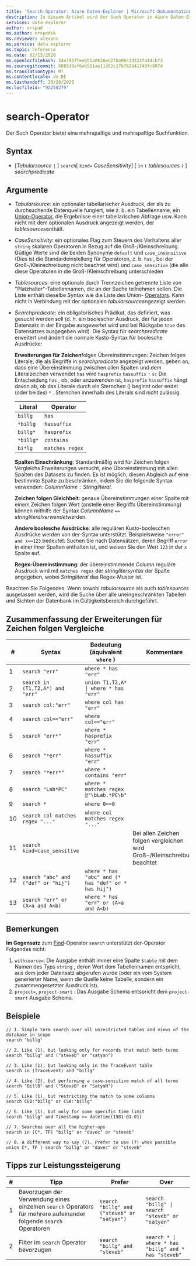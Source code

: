 ```yaml
---
title: 'Search-Operator: Azure Daten-Explorer | Microsoft-Dokumentation'
description: In diesem Artikel wird der Such Operator in Azure Daten-Explorer beschrieben.
services: data-explorer
author: orspod
ms.author: orspodek
ms.reviewer: alexans
ms.service: data-explorer
ms.topic: reference
ms.date: 02/13/2020
ms.openlocfilehash: 24e79b7feeb51a0626ed270a90c3d323fa94cbf3
ms.sourcegitcommit: 608539af6ab511aa11d82c17b782641340fc8974
ms.translationtype: MT
ms.contentlocale: de-DE
ms.lasthandoff: 10/20/2020
ms.locfileid: "92250279"
---
```

# <a name="search-operator"></a>search-Operator

Der Such Operator bietet eine mehrspaltige und mehrspaltige Suchfunktion.

## <a name="syntax"></a>Syntax

* [*Tabularsource* `|` ] `search`[ `kind=` *CaseSensitivity*] [ `in` `(` *tablesources* `)` ] *searchpredicate*

## <a name="arguments"></a>Argumente

* *Tabularsource*: ein optionaler tabellarischer Ausdruck, der als zu durchsuchende Datenquelle fungiert, wie z. b. ein Tabellenname, ein [Union-Operator](unionoperator.md), die Ergebnisse einer tabellarischen Abfrage usw. Kann nicht mit dem optionalen Ausdruck angezeigt werden, der *tablesources*enthält.

* *CaseSensitivity*: ein optionales Flag zum Steuern des Verhaltens aller `string` skalaren Operatoren in Bezug auf die Groß-/Kleinschreibung. Gültige Werte sind die beiden Synonyme `default` und `case_insensitive` (Dies ist die Standardeinstellung für Operatoren, z. b. `has` , bei der Groß-/Kleinschreibung nicht beachtet wird) und `case_sensitive` (die alle diese Operatoren in die Groß-/Kleinschreibung unterschieden

* *Tablesources*: eine optionale durch Trennzeichen getrennte Liste von "Platzhalter"-Tabellennamen, die an der Suche teilnehmen sollen.
  Die Liste enthält dieselbe Syntax wie die Liste des Union- [Operators](unionoperator.md).
  Kann nicht in Verbindung mit der optionalen *tabularsource*angezeigt werden.

* *Searchpredicate*: ein obligatorisches Prädikat, das definiert, was gesucht werden soll (d. h. ein boolescher Ausdruck, der für jeden Datensatz in der Eingabe ausgewertet wird und bei Rückgabe `true` des Datensatzes ausgegeben wird). Die Syntax für *searchpredicate* erweitert und ändert die normale Kusto-Syntax für boolesche Ausdrücke:

  **Erweiterungen für Zeichen**folgen Übereinstimmungen: Zeichen folgen Literale, die als Begriffe in *searchpredicate* angezeigt werden, geben an, dass eine Übereinstimmung zwischen allen Spalten und dem Literalzeichen verwendet `has` wird `hasprefix` `hassuffix` `!` `sc` Die Entscheidung `has` , ob, oder anzuwenden ist, `hasprefix` `hassuffix` hängt davon ab, ob das Literale durch ein Sternchen () beginnt oder endet (oder beides) `*` . Sternchen innerhalb des Literals sind nicht zulässig.

    |Literal   |Operator   |
    |----------|-----------|
    |`billg`   |`has`      |
    |`*billg`  |`hassuffix`|
    |`billg*`  |`hasprefix`|
    |`*billg*` |`contains` |
    |`bi*lg`   |`matches regex`|

  **Spalten Einschränkung**: Standardmäßig wird für Zeichen folgen Vergleichs Erweiterungen versucht, eine Übereinstimmung mit allen Spalten des Datasets zu finden. Es ist möglich, diesen Abgleich auf eine bestimmte Spalte zu beschränken, indem Sie die folgende Syntax verwenden: *ColumnName* `:` *Stringliteral.*

  **Zeichen folgen Gleichheit**: genaue Übereinstimmungen einer Spalte mit einem Zeichen folgen Wert (anstelle einer Begriffs Übereinstimmung) können mithilfe der Syntax *ColumnName* `==` *stringliteralverwendet*werden.

  **Andere boolesche Ausdrücke**: alle regulären Kusto-booleschen Ausdrücke werden von der-Syntax unterstützt.
    Beispielsweise `"error" and x==123` bedeutet: Suchen Sie nach Datensätzen, deren Begriff `error` in einer ihrer Spalten enthalten ist, und weisen Sie den Wert `123` in der `x` Spalte auf.

  **Regex-Übereinstimmung**: der übereinstimmende *Column* reguläre Ausdruck wird mit `matches regex` der *stringlitersyntax* der Spalte angegeben, wobei *Stringliteral* das Regex-Muster ist.

Beachten Sie Folgendes: Wenn sowohl *tabularsource* als auch *tablesources* ausgelassen werden, wird die Suche über alle uneingeschränkten Tabellen und Sichten der Datenbank im Gültigkeitsbereich durchgeführt.

## <a name="summary-of-string-matching-extensions"></a>Zusammenfassung der Erweiterungen für Zeichen folgen Vergleiche

  |# |Syntax                                 |Bedeutung (äquivalent `where` )           |Kommentare|
  |--|---------------------------------------|---------------------------------------|--------|
  | 1|`search "err"`                         |`where * has "err"`                    ||
  | 2|`search in (T1,T2,A*) and "err"`       |<code>union T1,T2,A* &#124; where * has "err"<code>   ||
  | 3|`search col:"err"`                     |`where col has "err"`                  ||
  | 4|`search col=="err"`                    |`where col=="err"`                     ||
  | 5|`search "err*"`                        |`where * hasprefix "err"`              ||
  | 6|`search "*err"`                        |`where * hassuffix "err"`              ||
  | 7|`search "*err*"`                       |`where * contains "err"`               ||
  | 8|`search "Lab*PC"`                      |`where * matches regex @"\bLab.*PC\b"`||
  | 9|`search *`                             |`where 0==0`                           ||
  |10|`search col matches regex "..."`       |`where col matches regex "..."`        ||
  |11|`search kind=case_sensitive`           |                                       |Bei allen Zeichen folgen vergleichen wird Groß-/Kleinschreibung beachtet|
  |12|`search "abc" and ("def" or "hij")`    |`where * has "abc" and (* has "def" or * has hij")`||
  |13|`search "err" or (A>a and A<b)`        |`where * has "err" or (A>a and A<b)`   ||

## <a name="remarks"></a>Bemerkungen

**Im Gegensatz** zum [Find](findoperator.md)-Operator `search` unterstützt der-Operator Folgendes nicht:

1. `withsource=`: Die Ausgabe enthält immer eine Spalte `$table` mit dem Namen des Typs `string` , deren Wert dem Tabellennamen entspricht, aus dem jeder Datensatz abgerufen wurde (oder ein vom System generierter Name, wenn die Quelle keine Tabelle, sondern ein zusammengesetzter Ausdruck ist).
2. `project=`, `project-smart` : Das Ausgabe Schema entspricht dem `project-smart` Ausgabe Schema.

## <a name="examples"></a>Beispiele

```kusto
// 1. Simple term search over all unrestricted tables and views of the database in scope
search "billg"

// 2. Like (1), but looking only for records that match both terms
search "billg" and ("steveb" or "satyan")

// 3. Like (1), but looking only in the TraceEvent table
search in (TraceEvent) and "billg"

// 4. Like (2), but performing a case-sensitive match of all terms
search "BillB" and ("SteveB" or "SatyaN")

// 5. Like (1), but restricting the match to some columns
search CEO:"billg" or CSA:"billg"

// 6. Like (1), but only for some specific time limit
search "billg" and Timestamp >= datetime(1981-01-01)

// 7. Searches over all the higher-ups
search in (C*, TF) "billg" or "davec" or "steveb"

// 8. A different way to say (7). Prefer to use (7) when possible
union C*, TF | search "billg" or "davec" or "steveb"
```

## <a name="performance-tips"></a>Tipps zur Leistungssteigerung

  |# |Tipp                                                                                  |Prefer                                        |Over                                                                    |
  |--|-------------------------------------------------------------------------------------|----------------------------------------------|------------------------------------------------------------------------|
  | 1| Bevorzugen der Verwendung eines einzelnen `search` Operators für mehrere aufeinander folgende `search` Operatoren|`search "billg" and ("steveb" or "satyan")`   |<code>search "billg" &#124; search "steveb" or "satyan"<code>           ||
  | 2| Filter im `search` Operator bevorzugen                                       |`search "billg" and "steveb"`                 |<code>search * &#124; where * has "billg" and * has "steveb"<code>      ||
